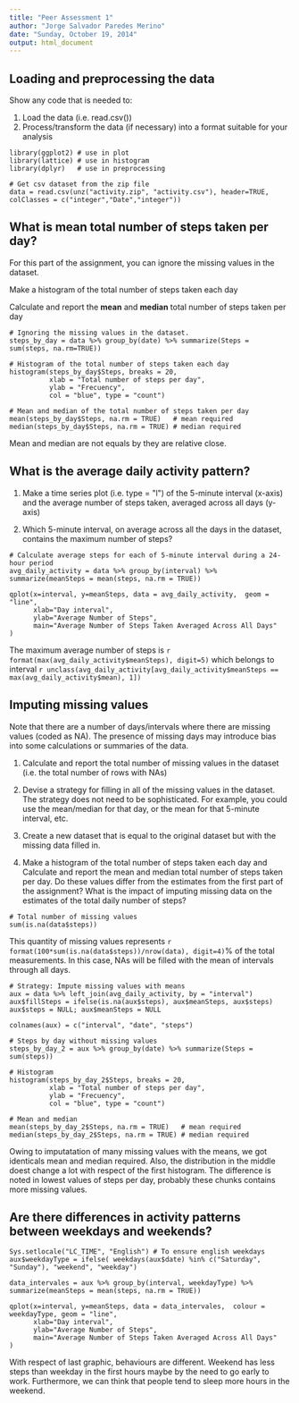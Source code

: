 ```yaml
---
title: "Peer Assessment 1"
author: "Jorge Salvador Paredes Merino"
date: "Sunday, October 19, 2014"
output: html_document
---
```


## Loading and preprocessing the data

Show any code that is needed to:

1. Load the data (i.e. read.csv())
2. Process/transform the data (if necessary) into a format suitable for your analysis

```{r}
library(ggplot2) # use in plot
library(lattice) # use in histogram
library(dplyr)   # use in preprocessing

# Get csv dataset from the zip file
data = read.csv(unz("activity.zip", "activity.csv"), header=TRUE, colClasses = c("integer","Date","integer"))
```

## What is mean total number of steps taken per day?

For this part of the assignment, you can ignore the missing values in the dataset.

Make a histogram of the total number of steps taken each day

Calculate and report the **mean** and **median** total number of steps taken per day

```{r}
# Ignoring the missing values in the dataset.
steps_by_day = data %>% group_by(date) %>% summarize(Steps = sum(steps, na.rm=TRUE))

# Histogram of the total number of steps taken each day
histogram(steps_by_day$Steps, breaks = 20, 
          xlab = "Total number of steps per day",
          ylab = "Frecuency",
          col = "blue", type = "count")

# Mean and median of the total number of steps taken per day
mean(steps_by_day$Steps, na.rm = TRUE)   # mean required
median(steps_by_day$Steps, na.rm = TRUE) # median required
```
Mean and median are not equals by they are relative close.

## What is the average daily activity pattern? 
1. Make a time series plot (i.e. type = "l") of the 5-minute interval (x-axis) and the average number of steps taken, averaged across all days (y-axis)

2. Which 5-minute interval, on average across all the days in the dataset, contains the maximum number of steps?

```{r}
# Calculate average steps for each of 5-minute interval during a 24-hour period
avg_daily_activity = data %>% group_by(interval) %>% summarize(meanSteps = mean(steps, na.rm = TRUE))

qplot(x=interval, y=meanSteps, data = avg_daily_activity,  geom = "line",
      xlab="Day interval",
      ylab="Average Number of Steps",
      main="Average Number of Steps Taken Averaged Across All Days"
)
```

The maximum average number of steps is `r format(max(avg_daily_activity$meanSteps), digit=5)` which belongs to interval `r unclass(avg_daily_activity[avg_daily_activity$meanSteps == max(avg_daily_activity$mean), 1])`

## Imputing missing values 
Note that there are a number of days/intervals where there are missing values (coded as NA). The presence of missing days may introduce bias into some calculations or summaries of the data.

1. Calculate and report the total number of missing values in the dataset (i.e. the total number of rows with NAs)

2. Devise a strategy for filling in all of the missing values in the dataset. The strategy does not need to be sophisticated. For example, you could use the mean/median for that day, or the mean for that 5-minute interval, etc.

3. Create a new dataset that is equal to the original dataset but with the missing data filled in.

4. Make a histogram of the total number of steps taken each day and Calculate and report the mean and median total number of steps taken per day. Do these values differ from the estimates from the first part of the assignment? What is the impact of imputing missing data on the estimates of the total daily number of steps?
```{r}
# Total number of missing values
sum(is.na(data$steps))
```
This quantity of missing values represents `r format(100*sum(is.na(data$steps))/nrow(data), digit=4)`% of the total measurements. In this case, NAs will be filled with the mean of intervals through all days.

```{r}
# Strategy: Impute missing values with means
aux = data %>% left_join(avg_daily_activity, by = "interval")
aux$fillSteps = ifelse(is.na(aux$steps), aux$meanSteps, aux$steps)
aux$steps = NULL; aux$meanSteps = NULL

colnames(aux) = c("interval", "date", "steps")

# Steps by day without missing values
steps_by_day_2 = aux %>% group_by(date) %>% summarize(Steps = sum(steps))

# Histogram
histogram(steps_by_day_2$Steps, breaks = 20, 
          xlab = "Total number of steps per day",
          ylab = "Frecuency",
          col = "blue", type = "count")
```

```{r}
# Mean and median
mean(steps_by_day_2$Steps, na.rm = TRUE)   # mean required
median(steps_by_day_2$Steps, na.rm = TRUE) # median required
```
Owing to imputatation of  many missing values with the means, we got identicals mean and median required. Also, the distribution in the middle doest change a lot with respect of the first histogram. The difference is noted in lowest values of steps per day, probably these chunks contains more missing values.

## Are there differences in activity patterns between weekdays and  weekends?

```{r}
Sys.setlocale("LC_TIME", "English") # To ensure english weekdays
aux$weekdayType = ifelse( weekdays(aux$date) %in% c("Saturday", "Sunday"), "weekend", "weekday")

data_intervales = aux %>% group_by(interval, weekdayType) %>% summarize(meanSteps = mean(steps, na.rm = TRUE))

qplot(x=interval, y=meanSteps, data = data_intervales,  colour = weekdayType, geom = "line",
      xlab="Day interval",
      ylab="Average Number of Steps",
      main="Average Number of Steps Taken Averaged Across All Days"
)
```

With respect of last graphic, behaviours are different. Weekend has less steps than weekday in the first hours maybe by the need to go early to work. Furthermore, we can think that people tend to sleep more hours in the weekend.